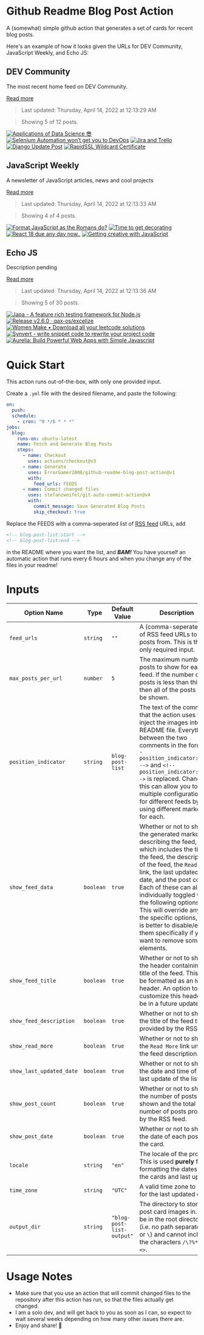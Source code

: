 # Github Readme Blog Post Action

A (somewhat) simple github action that generates a set of cards for recent blog posts.

Here's an example of how it looks given the URLs for DEV Community, JavaScript Weekly, and Echo JS:

<!-- post-list:start -->
## DEV Community

The most recent home feed on DEV Community.

[Read more](https://dev.to)
> Last updated: Thursday, April 14, 2022 at 12:13:29 AM

> Showing 5 of 12 posts.

[![Applications of Data Science 😎](https://raw.githubusercontent.com/ErrorGamer2000/github-readme-blog-post-action/main/generated_files/DEV_Community/Applications_of_Data_Science_😎.svg)](https://dev.to/codewithsom/applications-of-data-science-1g2c)
[![Selenium Automation won’t get you to DevOps](https://raw.githubusercontent.com/ErrorGamer2000/github-readme-blog-post-action/main/generated_files/DEV_Community/Selenium_Automation_won’t_get_you_to_DevOps.svg)](https://dev.to/webomates/selenium-automation-wont-get-you-to-devops-4hda)
[![Jira and Trello](https://raw.githubusercontent.com/ErrorGamer2000/github-readme-blog-post-action/main/generated_files/DEV_Community/Jira_and_Trello.svg)](https://dev.to/tmchuynh/jira-and-trello-1he5)
[![Django Update Post](https://raw.githubusercontent.com/ErrorGamer2000/github-readme-blog-post-action/main/generated_files/DEV_Community/Django_Update_Post.svg)](https://dev.to/phansivang/django-update-post-2fkh)
[![RapidSSL Wildcard Certificate](https://raw.githubusercontent.com/ErrorGamer2000/github-readme-blog-post-action/main/generated_files/DEV_Community/RapidSSL_Wildcard_Certificate.svg)](https://dev.to/https_india/rapidssl-wildcard-certificate-4ho4)


## JavaScript Weekly

A newsletter of JavaScript articles, news and cool projects

[Read more](https://javascriptweekly.com/)
> Last updated: Thursday, April 14, 2022 at 12:13:33 AM

> Showing 4 of 4 posts.

[![Format JavaScript as the Romans do?](https://raw.githubusercontent.com/ErrorGamer2000/github-readme-blog-post-action/main/generated_files/JavaScript_Weekly/Format_JavaScript_as_the_Romans_do_.svg)](https://javascriptweekly.com/issues/584)
[![Time to get decorating](https://raw.githubusercontent.com/ErrorGamer2000/github-readme-blog-post-action/main/generated_files/JavaScript_Weekly/Time_to_get_decorating.svg)](https://javascriptweekly.com/issues/583)
[![React 18 due any day now..](https://raw.githubusercontent.com/ErrorGamer2000/github-readme-blog-post-action/main/generated_files/JavaScript_Weekly/React_18_due_any_day_now...svg)](https://javascriptweekly.com/issues/582)
[![Getting creative with JavaScript](https://raw.githubusercontent.com/ErrorGamer2000/github-readme-blog-post-action/main/generated_files/JavaScript_Weekly/Getting_creative_with_JavaScript.svg)](https://javascriptweekly.com/issues/581)


## Echo JS

Description pending

[Read more](
http://www.echojs.com
)
> Last updated: Thursday, April 14, 2022 at 12:13:36 AM

> Showing 5 of 30 posts.

[![Japa - A feature rich testing framework for Node.js](https://raw.githubusercontent.com/ErrorGamer2000/github-readme-blog-post-action/main/generated_files/_Echo_JS_/Japa_-_A_feature_rich_testing_framework_for_Node.js.svg)](https://japa.dev)
[![Release v2.6.0 · qax-os/excelize](https://raw.githubusercontent.com/ErrorGamer2000/github-readme-blog-post-action/main/generated_files/_Echo_JS_/Release_v2.6.0_·_qax-os_excelize.svg)](/qax-os/excelize/releases/tag/v2.6.0)
[![Women Make • Download all your leetcode solutions](https://raw.githubusercontent.com/ErrorGamer2000/github-readme-blog-post-action/main/generated_files/_Echo_JS_/Women_Make_•_Download_all_your_leetcode_solutions.svg)](https://womenmake.com/posts/sP6R0Mzj1D/download-all-your-leetcode-solutions)
[![
Synvert - write snippet code to rewrite your project code
](https://raw.githubusercontent.com/ErrorGamer2000/github-readme-blog-post-action/main/generated_files/_Echo_JS_/_Synvert_-_write_snippet_code_to_rewrite_your_project_code_.svg)](
https://synvert.xinminlabs.com/javascript/home/
)
[![Aurelia: Build Powerful Web Apps with Simple Javascript](https://raw.githubusercontent.com/ErrorGamer2000/github-readme-blog-post-action/main/generated_files/_Echo_JS_/Aurelia__Build_Powerful_Web_Apps_with_Simple_Javascript.svg)](https://blog.openreplay.com/aurelia-build-powerful-web-apps-with-simple-javascript)


<!-- post-list:end -->

# Quick Start

This action runs out-of-the-box, with only one provided input.

Create a `.yml` file with the desired filename, and paste the following:

```yml
on:
  push:
  schedule:
    - cron: "0 */6 * * *"
jobs:
  blog:
    runs-on: ubuntu-latest
    name: Fetch and Generate Blog Posts
    steps:
      - name: Checkout
        uses: actions/checkout@v3
      - name: Generate
        uses: ErrorGamer2000/github-readme-blog-post-action@v1
        with:
          feed_urls: FEEDS
      - name: Commit changed files
        uses: stefanzweifel/git-auto-commit-action@v4
        with:
          commit_message: Save Generated Blog Posts
          skip_checkout: true
```

Replace the FEEDS with a comma-seperated list of [RSS feed](https://rss.com/blog/how-do-rss-feeds-work/) URLs, add

```md
<!-- blog-post-list:start -->
<!-- blog-post-list:end -->
```

in the README where you want the list, and **_BAM!_** You have yourself an automatic action that runs every 6 hours and when you change any of the files in your readme!

# Inputs

<table>
  <thead>
    <tr>
      <th>Option Name</th>
      <th>Type</th>
      <th>Default Value</th>
      <th>Description</th>
    </tr>
  </thead>
  <tbody>
    <tr>
      <td><code>feed_urls</code></td>
      <td><code>string</code></td>
      <td><code>""</code></td>
      <td>A (comma-seperated) list of RSS feed URLs to load posts from. This is the only required input.</td>
    </tr>
    <tr>
      <td><code>max_posts_per_url</code></td>
      <td><code>number</code></td>
      <td><code>5</code></td>
      <td>The maximum number of posts to show for each feed. If the number of posts is less than this, then all of the posts will be shown.</td>
    </tr>
    <tr>
      <td><code>position_indicator</code></td>
      <td><code>string</code></td>
      <td><code>blog-post-list</code></td>
      <td>The text of the comments that the action uses to inject the images into the README file. Everything between the two comments in the form <code>&lt;!-- position_indicator:start --&gt;</code> and <code>&lt;!-- position_indicator:end --&gt;</code> is replaced. Changing this can allow you to use multiple configurations for different feeds by using different markers for each.</td>
    </tr>
    <tr>
      <td><code>show_feed_data</code></td>
      <td><code>boolean</code></td>
      <td><code>true</code></td>
      <td>Whether or not to show the generated markdown describing the feed, which includes the title of the feed, the description of the feed, the <code>Read More</code> link, the last updated date, and the post count. Each of these can also be individually toggled with the following options. This will override any of the specific options, so it is better to disable/enable them specifically if you want to remove some elements.</td>
    </tr>
    <tr>
      <td><code>show_feed_title</code></td>
      <td><code>boolean</code></td>
      <td><code>true</code></td>
      <td>Whether or not to show the header containing the title of the feed. This will be formatted as an <code>h2</code> header. An option to customize this header will be in a future update.</td>
    </tr>
    <tr>
      <td><code>show_feed_description</code></td>
      <td><code>boolean</code></td>
      <td><code>true</code></td>
      <td>Whether or not to show the title of the feed that is provided by the RSS feed.</td>
    </tr>
    <tr>
      <td><code>show_read_more</code></td>
      <td><code>boolean</code></td>
      <td><code>true</code></td>
      <td>Whether or not to show the <code>Read More</code> link under the feed description.</td>
    </tr>
    <tr>
      <td><code>show_last_updated_date</code></td>
      <td><code>boolean</code></td>
      <td><code>true</code></td>
      <td>Whether or not to show the date and time of the last update of the list.</td>
    </tr>
    <tr>
      <td><code>show_post_count</code></td>
      <td><code>boolean</code></td>
      <td><code>true</code></td>
      <td>Whether or not to show the number of posts shown and the total number of posts provided by the RSS feed.</td>
    </tr>
    <tr>
      <td><code>show_post_date</code></td>
      <td><code>boolean</code></td>
      <td><code>true</code></td>
      <td>Whether or not to show the date of each post on the card.</td>
    </tr>
    <tr>
      <td><code>locale</code></td>
      <td><code>string</code></td>
      <td><code>"en"</code></td>
      <td>The locale of the project. This is used <strong>purely</strong> for formatting the dates of the cards and last update.</td>
    </tr>
    <tr>
      <td><code>time_zone</code></td>
      <td><code>string</code></td>
      <td><code>"UTC"</code></td>
      <td>A valid time zone to use for the last updated date.</td>
    </tr>
    <tr>
      <td><code>output_dir</code></td>
      <td><code>string</code></td>
      <td><code>"blog-post-list-output"</code></td>
      <td>The directory to store the post card images in. Must be in the root directory (i.e. no path separators <code>/</code> or <code>\</code>) and cannot include the characters <code>/\?%*:|"&lt;&gt;</code>.</td>
    </tr>
<!--
    <tr>
      <td><code></code></td>
      <td><cde></cde></td>
      <td><code></code></td>
      <td></td>
    </tr>
-->
  </tbody>
</table>

# Usage Notes

- Make sure that you use an action that will commit changed files to the repository after this action has run, so that the files actually get changed.
- I am a solo dev, and will get back to you as soon as I can, so expect to wait several weeks depending on how many other issues there are.
- Enjoy and share! 🤗
